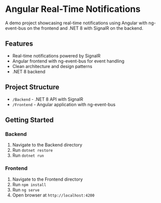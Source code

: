 # Angular Real-Time Notifications

A demo project showcasing real-time notifications using Angular with ng-event-bus on the frontend and .NET 8 with SignalR on the backend.

## Features

- Real-time notifications powered by SignalR
- Angular frontend with ng-event-bus for event handling
- Clean architecture and design patterns
- .NET 8 backend

## Project Structure

- `/Backend` - .NET 8 API with SignalR
- `/Frontend` - Angular application with ng-event-bus

## Getting Started

### Backend

1. Navigate to the Backend directory
2. Run `dotnet restore`
3. Run `dotnet run`

### Frontend

1. Navigate to the Frontend directory
2. Run `npm install`
3. Run `ng serve`
4. Open browser at `http://localhost:4200`
